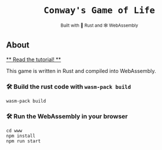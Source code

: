 <div align="center">
<h1><code>Conway's Game of Life</code></h1>
<sub>Built with 🦀 Rust and 🕸 WebAssembly</a></sub>

</div>

## About

[** Read the tutorial! **][tutorial]

This game is written in Rust and compiled into WebAssembly.

[tutorial]: https://rustwasm.github.io/docs/book/game-of-life/introduction.html

### 🛠️ Build the rust code with `wasm-pack build`

```
wasm-pack build
```

### 🛠️ Run the WebAssembly in your browser

```
cd www
npm install
npm run start
```

